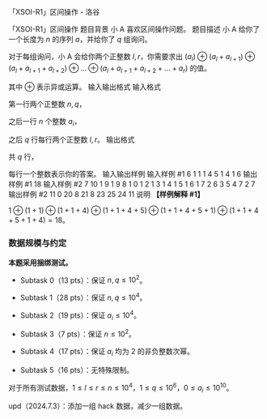 



「XSOI-R1」区间操作 - 洛谷














「XSOI-R1」区间操作
题目背景
小 A 喜欢区间操作问题。
题目描述
小 A 给你了一个长度为 $n$ 的序列 $a$，并给你了 $q$ 组询问。

对于每组询问，小 A 会给你两个正整数 $l,r$，你需要求出 $(a_l) \oplus (a_l+a_{l+1}) \oplus (a_l+a_{l+1}+a_{l+2}) \oplus \dots \oplus (a_l + a_{l+1} + a_{l+2} + \dots + a_r)$ 的值。

其中 $\oplus$ 表示异或运算。
输入输出格式
输入格式

第一行两个正整数 $n,q$，

之后一行 $n$ 个整数 $a_i$，

之后 $q$ 行每行两个正整数 $l,r$。
输出格式

共 $q$ 行，

每行一个整数表示你的答案。
输入输出样例
输入样例 #1
6 1
1 1 4 5 1 4
1 6
输出样例 #1
18
输入样例 #2
7 10
1 9 1 9 8 1 0
1 2
1 3
1 4
1 5
1 6
1 7
2 6
3 5
4 7
2 7
输出样例 #2
11
0
20
8
21
8
23
25
24
11
说明
**【样例解释 #1】**

$1 \oplus (1 + 1) \oplus (1 + 1 + 4) \oplus (1 + 1 + 4 + 5) \oplus (1 + 1 + 4 + 5 + 1) \oplus (1 + 1 + 4 + 5 + 1 + 4) = 18$。

### 数据规模与约定

**本题采用捆绑测试。**

- Subtask 0（13 pts）：保证 $n,q \le 10^2$。

- Subtask 1（28 pts）：保证 $n,q \le 10^4$。

- Subtask 2（19 pts）：保证 $a_i \le 10^4$。

- Subtask 3（7 pts）：保证 $n \le 10^2$。

- Subtask 4（17 pts）：保证 $a_i$ 均为 $2$ 的非负整数次幂。

- Subtask 5（16 pts）：无特殊限制。

对于所有测试数据，$1 \le l \le r \le n \le 10^4$，$1 \le q \le 10^6$，$0 \le a_i \le 10^{10}$。

upd（2024.7.3）：添加一组 hack 数据，减少一组数据。






